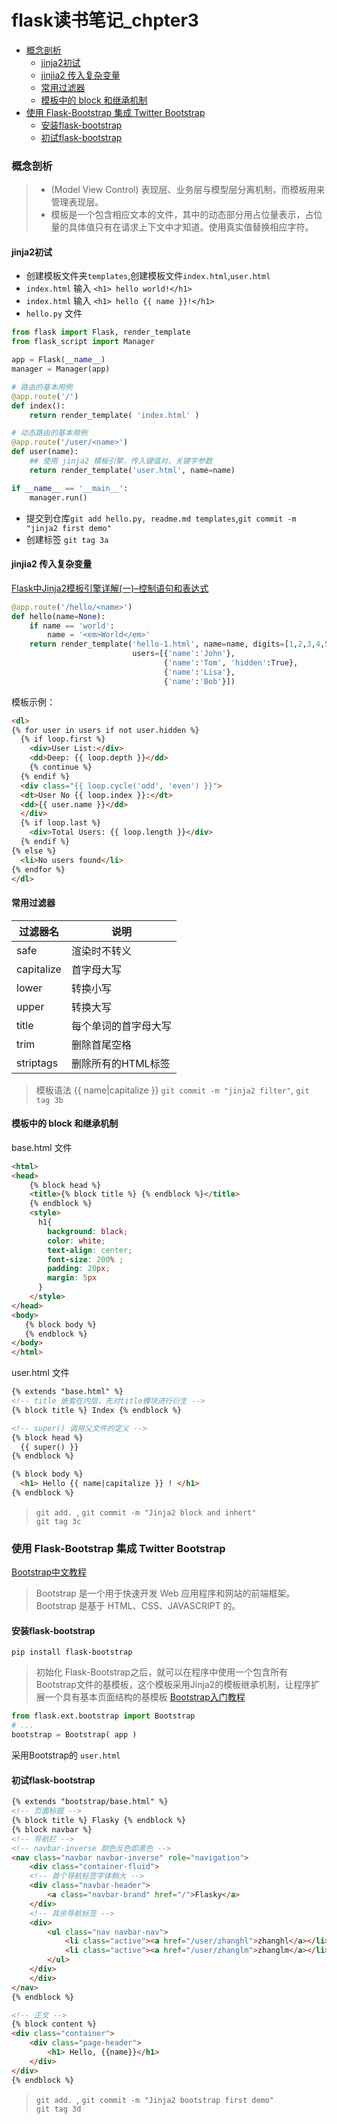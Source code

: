 # flask读书笔记_chpter3
<!-- MarkdownTOC -->

- [概念剖析](#概念剖析)
	- [jinja2初试](#jinja2初试)
	- [jinjia2 传入复杂变量](#jinjia2-传入复杂变量)
	- [常用过滤器](#常用过滤器)
	- [模板中的 block 和继承机制](#模板中的-block-和继承机制)
- [使用 Flask-Bootstrap 集成 Twitter Bootstrap](#使用-flask-bootstrap-集成-twitter-bootstrap)
	- [安装flask-bootstrap](#安装flask-bootstrap)
	- [初试flask-bootstrap](#初试flask-bootstrap)

<!-- /MarkdownTOC -->

### 概念剖析
>* (Model View Control) 表现层、业务层与模型层分离机制，而模板用来管理表现层。
>* 模板是一个包含相应文本的文件，其中的动态部分用占位量表示，占位量的具体值只有在请求上下文中才知道。使用真实值替换相应字符。

#### jinja2初试

* 创建模板文件夹`templates`,创建模板文件`index.html`,`user.html`
* `index.html` 输入 `<h1> hello world!</h1>`
* `index.html` 输入 `<h1> hello {{ name }}!</h1>`
* `hello.py` 文件

```python
from flask import Flask, render_template
from flask_script import Manager

app = Flask(__name__)
manager = Manager(app)

# 路由的基本用例
@app.route('/')
def index():
	return render_template( 'index.html' )

# 动态路由的基本用例
@app.route('/user/<name>')
def user(name):
	## 使用 jinja2 模板引擎，传入键值对，关键字参数
	return render_template('user.html', name=name)

if __name__ == '__main__':
	manager.run()
```
* 提交到仓库`git add hello.py, readme.md templates`,`git commit -m "jinja2 first demo"`
* 创建标签 `git tag 3a`

#### jinjia2 传入复杂变量

[Flask中Jinja2模板引擎详解(一)–控制语句和表达式](http://www.bjhee.com/jinja2-statement.html)

```python
@app.route('/hello/<name>')
def hello(name=None):
    if name == 'world':
        name = '<em>World</em>'
    return render_template('hello-1.html', name=name, digits=[1,2,3,4,5],
                           users=[{'name':'John'},
                                  {'name':'Tom', 'hidden':True},
                                  {'name':'Lisa'},
                                  {'name':'Bob'}])
```

模板示例：
```html
<dl>
{% for user in users if not user.hidden %}
  {% if loop.first %}
    <div>User List:</div>
    <dd>Deep: {{ loop.depth }}</dd>
    {% continue %}
  {% endif %}
  <div class="{{ loop.cycle('odd', 'even') }}">
  <dt>User No {{ loop.index }}:</dt>
  <dd>{{ user.name }}</dd>
  </div>
  {% if loop.last %}
    <div>Total Users: {{ loop.length }}</div>
  {% endif %}
{% else %}
  <li>No users found</li>
{% endfor %}
</dl>
```

#### 常用过滤器

|过滤器名|说明
|---|---
|safe|渲染时不转义
|capitalize|首字母大写
|lower|转换小写
|upper|转换大写
|title|每个单词的首字母大写
|trim|删除首尾空格
|striptags|删除所有的HTML标签

> 模板语法 {{ name|capitalize }}
> `git commit -m "jinja2 filter"`, `git tag 3b` 

#### 模板中的 block 和继承机制

base.html 文件

```html
<html>
<head>
    {% block head %}
	<title>{% block title %} {% endblock %}</title>
    {% endblock %}
    <style>
      h1{
      	background: black;
      	color: white;
      	text-align: center;
      	font-size: 200% ;
      	padding: 20px;
      	margin: 5px
      }
    </style>
</head>
<body>
   {% block body %}
   {% endblock %}
</body>
</html>
``` 

user.html 文件

```html
{% extends "base.html" %}
<!-- title 嵌套在内层，先对title模块进行衍生 -->
{% block title %} Index {% endblock %}

<!-- super() 调用父文件的定义 -->
{% block head %}
  {{ super() }}
{% endblock %}

{% block body %}
  <h1> Hello {{ name|capitalize }} ! </h1>
{% endblock %}
```
> `git add. `, `git commit -m "Jinja2 block and inhert"`  
> `git tag 3c`

### 使用 Flask-Bootstrap 集成 Twitter Bootstrap
[Bootstrap中文教程](http://www.runoob.com/bootstrap/bootstrap-glyphicons.html)

> Bootstrap 是一个用于快速开发 Web 应用程序和网站的前端框架。Bootstrap 是基于 HTML、CSS、JAVASCRIPT 的。

#### 安装flask-bootstrap

`pip install flask-bootstrap`

> 初始化 Flask-Bootstrap之后，就可以在程序中使用一个包含所有Bootstrap文件的基模板，这个模板采用Jinja2的模板继承机制，让程序扩展一个具有基本页面结构的基模板
> [Bootstrap入门教程](http://www.cnblogs.com/ventlam/archive/2012/05/28/2520703.html)

```python
from flask.ext.bootstrap import Bootstrap
# ...
bootstrap = Bootstrap( app )
```
采用Bootstrap的 `user.html`

#### 初试flask-bootstrap

```html
{% extends "bootstrap/base.html" %}
<!-- 页面标题 -->
{% block title %} Flasky {% endblock %}
{% block navbar %}
<!-- 导航栏 -->
<!-- navbar-inverse 颜色反色即黑色 -->
<nav class="navbar navbar-inverse" role="navigation">
    <div class="container-fluid">
    <!-- 首个导航标签字体稍大 -->
    <div class="navbar-header">
        <a class="navbar-brand" href="/">Flasky</a>
    </div>
    <!-- 其余导航标签 -->
    <div>
        <ul class="nav navbar-nav">
            <li class="active"><a href="/user/zhanghl">zhanghl</a></li>
            <li class="active"><a href="/user/zhanglm">zhanglm</a></li>
        </ul>
    </div>
    </div>
</nav>
{% endblock %}

<!-- 正文 -->
{% block content %}
<div class="container">
	<div class="page-header">
		<h1> Hello, {{name}}</h1>
	</div>
</div>
{% endblock %}
```

> `git add. `, `git commit -m "Jinja2 bootstrap first demo"`  
> `git tag 3d`